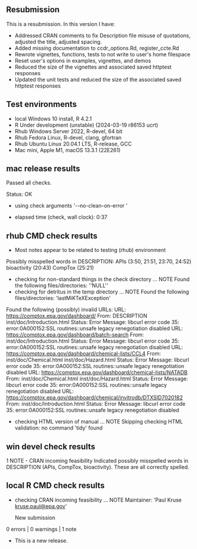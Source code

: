 ## Resubmission
This is a resubmission. In this version I have:

* Addressed CRAN comments to fix Description file misuse of quotations, adjusted 
the title, adjusted spacing.
* Added missing documentation to ccdr_options.Rd, register_ccte.Rd
* Rewrote vignettes, functions, tests to not write to user's home filespace
* Reset user's options in examples, vignettes, and demos
* Reduced the size of the vignettes and associated saved httptest responses 
* Updated the unit tests and reduced the size of the associated saved httptest
responses

## Test environments

* local Windows 10 install, R 4.2.1
* R Under development (unstable) (2024-03-19 r86153 ucrt)
* Rhub Windows Server 2022, R-devel, 64 bit
* Rhub Fedora Linux, R-devel, clang, gfortran
* Rhub Ubuntu Linux 20.04.1 LTS, R-release, GCC
* Mac mini, Apple M1, macOS 13.3.1 (22E261)

## mac release results

Passed all checks.

Status: OK
* using check arguments '--no-clean-on-error '

* elapsed time (check, wall clock): 0:37

## rhub CMD check results
- Most notes appear to be related to testing (rhub) environment

Possibly misspelled words in DESCRIPTION:
  APIs (3:50, 21:51, 23:70, 24:52)
  bioactivity (20:43)
  CompTox (25:21)

* checking for non-standard things in the check directory ... NOTE
Found the following files/directories:
  ''NULL''
* checking for detritus in the temp directory ... NOTE
Found the following files/directories:
  'lastMiKTeXException'

Found the following (possibly) invalid URLs:
  URL: https://comptox.epa.gov/dashboard/
    From: DESCRIPTION
          inst/doc/Introduction.html
    Status: Error
    Message: libcurl error code 35:
      	error:0A000152:SSL routines::unsafe legacy renegotiation disabled
  URL: https://comptox.epa.gov/dashboard/batch-search
    From: inst/doc/Introduction.html
    Status: Error
    Message: libcurl error code 35:
      	error:0A000152:SSL routines::unsafe legacy renegotiation disabled
  URL: https://comptox.epa.gov/dashboard/chemical-lists/CCL4
    From: inst/doc/Chemical.html
          inst/doc/Hazard.html
    Status: Error
    Message: libcurl error code 35:
      	error:0A000152:SSL routines::unsafe legacy renegotiation disabled
  URL: https://comptox.epa.gov/dashboard/chemical-lists/NATADB
    From: inst/doc/Chemical.html
          inst/doc/Hazard.html
    Status: Error
    Message: libcurl error code 35:
      	error:0A000152:SSL routines::unsafe legacy renegotiation disabled
  URL: https://comptox.epa.gov/dashboard/chemical/invitrodb/DTXSID7020182
    From: inst/doc/Introduction.html
    Status: Error
    Message: libcurl error code 35:
      	error:0A000152:SSL routines::unsafe legacy renegotiation disabled

* checking HTML version of manual ... NOTE
Skipping checking HTML validation: no command 'tidy' found



## win devel check results
1 NOTE - CRAN incoming feasibility
Indicated possibly misspelled words in DESCRIPTION (APIs, CompTox, bioactivity). These are all correctly spelled.


## local R CMD check results

* checking CRAN incoming feasibility ... NOTE
  Maintainer: 'Paul Kruse <kruse.paul@epa.gov>'
  
  New submission
  

0 errors | 0 warnings | 1 note

* This is a new release.
